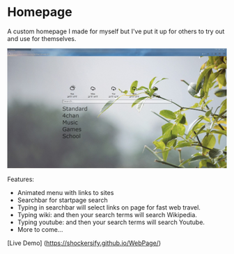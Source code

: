 Homepage
====

A custom homepage I made for myself but I've put it up for others to try out and use for themselves.

![Alt text](Screenshots/preview.jpg)

Features:

* Animated menu with links to sites
* Searchbar for startpage search
* Typing in searchbar will select links on page for fast web travel.
* Typing wiki: and then your search terms will search Wikipedia.
* Typing youtube: and then your search terms will search Youtube.
* More to come...

[Live Demo] (https://shockersify.github.io/WebPage/)

